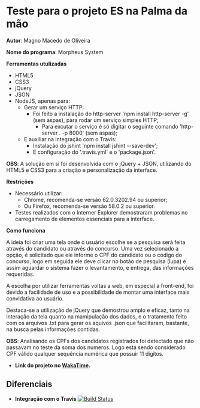 # Teste para o projeto ES na Palma da mão

**Autor**: Magno Macedo de Oliveira

**Nome do programa**: Morpheus System

**Ferramentas utulizadas**

- HTML5
- CSS3
- jQuery
- JSON
- NodeJS, apenas para:
    * Gerar um serviço HTTP:
        + Foi feito a instalação do http-server 'npm install http-server -g' (sem aspas), para rodar um serviço simples HTTP;
            - Para excutar o serviço é só digitar o seguinte comando 'http-server . -p 8000' (sem aspas);
    * E auxiliar na integração com o Travis:
        + Instalação do jshint 'npm install jshint --save-dev';
        + E configuração do '.travis.yml' e o 'package.json'.

**OBS**: A solução em si foi desenvolvida com o jQuery + JSON, utilizando do HTML5 e CSS3 para a criação e personalização da interface.

**Restrições**

- Necessário utilizar:
    * Chrome, recomenda-se versão 62.0.3202.94 ou superior;
    * Ou Firefox, recomenda-se versão 58.0.2 ou superior.
- Testes realizados com o Interner Explorer demostraram problemas no carregamento de elementos essenciais para a interface. 

**Como funciona**

A ideia foi criar uma tela onde o usuário escolhe se a pesquisa será feita através do candidato ou através do concurso. Uma vez selecionado a opção, é solicitado que ele informe o CPF do candidato ou o código do concurso, logo em seguida ele deve clicar no botão de pesquisa (lupa) e assim aguardar o sistema fazer o levantamento, e entrega, das informações requeridas.

A escolha por utilizar ferramentas voltas a web, em especial à front-end, foi devido a facilidade de uso e a possibilidade de montar uma interface mais convidativa ao usuário.

Destaca-se a utilização de jQuery que demostrou amplo e eficaz, tanto na interação da tela quanto na mamipulação dos dados, e o tratamento feito com os arquivos .txt para gerar os aquivos .json que facilitaram, bastante, na busca pelas informações contidas.

**OBS**: Analisando os CPFs dos candidatos registrados foi detectado que não passavam no teste da soma dos numeros. Logo está sendo considerado CPF válido qualquer sequência numérica que possuir 11 digitos.

- **Link do projeto no [WakaTime](https://wakatime.com/@0d7e8590-bea0-4c4e-837f-8b6284e3befc/projects/sunbofxesw?start=2018-02-09&end=2018-02-15).**  

## Diferenciais 

- **Integração com o Travis**
[![Build Status](https://travis-ci.org/magnoDev/venha-para-es-palma-mao.svg?branch=magno750781)](https://travis-ci.org/magnoDev/venha-para-es-palma-mao)